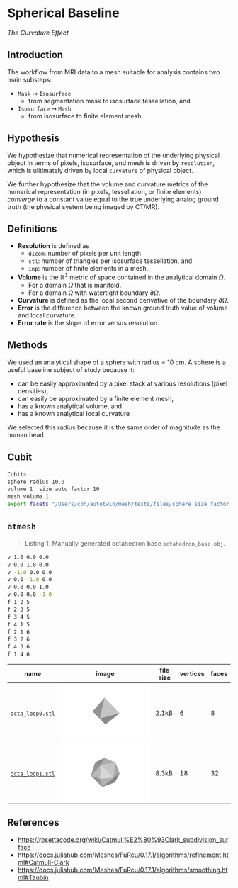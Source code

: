 # Spherical Baseline

*The Curvature Effect*

## Introduction

The workflow from MRI data to a mesh suitable for analysis contains two main
substeps:

* `Mask` $\mapsto$ `Isosurface`
  * from segmentation mask to isosurface tessellation, and
* `Isosurface` $\mapsto$ `Mesh`
  * from isosurface to finite element mesh

## Hypothesis

We hypothesize that numerical representation of the underlying physical object in terms of pixels, isosurface, and mesh is driven by `resolution`, which is ulitimately driven by local `curvature` of physical object.

We further hypothesize that the volume and curvature metrics of the numerical representation (in pixels, tessellation, or finite elements) *converge* to a constant value equal to the true underlying analog ground truth (the physical system being imaged by CT/MR).

## Definitions

* **Resolution** is defined as 
  * `dicom`: number of pixels per unit length
  * `stl`: number of triangles per isosurface tessellation, and 
  * `inp`: number of finite elements in a mesh.
* **Volume** is the $\mathbb{R}^3$ metric of space contained in the analytical domain $\Omega$.
  * For a domain $\Omega$ that is manifold.
  * For a domain $\Omega$ with watertight boundary $\partial \Omega$.
* **Curvature** is defined as the local second derivative of the boundary $\partial \Omega$.
* **Error** is the difference between the known ground truth value of volume and local curvature.
* **Error rate** is the slope of error versus resolution.

## Methods

We used an analytical shape of a sphere with radius = 10 cm.  A sphere is a useful baseline subject of study because it:

* can be easily approximated by a pixel stack at various resolutions (pixel densities),
* can easily be approximated by a finite element mesh,
* has a known analytical volume, and 
* has a known analytical local curvature

We selected this radius because it is the same order of magnitude as the human head.

## Cubit

```bash
Cubit>
sphere radius 10.0
volume 1  size auto factor 10
mesh volume 1
export facets "/Users/cbh/autotwin/mesh/tests/files/sphere_size_factor_10.fac"  overwrite 
```

## `atmesh`


> Listing 1. Manually generated octahedron base `octahedron_base.obj`.

```bash
v 1.0 0.0 0.0
v 0.0 1.0 0.0
v -1.0 0.0 0.0
v 0.0 -1.0 0.0
v 0.0 0.0 1.0
v 0.0 0.0 -1.0
f 1 2 5
f 2 3 5
f 3 4 5
f 4 1 5
f 2 1 6
f 3 2 6
f 4 3 6
f 1 4 6
```


name | image | file size | vertices | faces |
--- | --- | --- | --- | --- |
[`octa_loop0.stl`](https://github.com/autotwin/data/blob/main/octa/octa_loop00.stl) | ![loop0](https://github.com/autotwin/data/blob/main/octa/octa_loop00.png) | 2.1kB | 6 | 8 |
[`octa_loop1.stl`](https://github.com/autotwin/data/blob/main/octa/octa_loop01.stl) | ![loop1](https://github.com/autotwin/data/blob/main/octa/octa_loop01.png) | 8.3kB | 18 | 32 |

## References

[^cs468]: Stanford cs468-10-fall Subdivision http://graphics.stanford.edu/courses/cs468-10-fall/LectureSlides/10_Subdivision.pdf

* https://rosettacode.org/wiki/Catmull%E2%80%93Clark_subdivision_surface
* https://docs.juliahub.com/Meshes/FuRcu/0.17.1/algorithms/refinement.html#Catmull-Clark
* https://docs.juliahub.com/Meshes/FuRcu/0.17.1/algorithms/smoothing.html#Taubin


